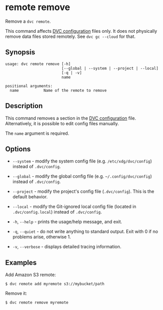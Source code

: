 # remote remove

Remove a `dvc remote`.

<admon type="info">

This command affects [DVC configuration] files only. It does not physically remove
data files stored remotely. See `dvc gc --cloud` for that.

</admon>

## Synopsis

```usage
usage: dvc remote remove [-h]
                         [--global | --system | --project | --local]
                         [-q | -v]
                         name

positional arguments:
  name           Name of the remote to remove
```

## Description

This command removes a section in the [DVC configuration] file. Alternatively, it
is possible to edit config files manually.

The `name` argument is required.

[dvc configuration]: /doc/user-guide/project-structure/configuration

## Options

- `--system` - modify the system config file (e.g. `/etc/xdg/dvc/config`)
  instead of `.dvc/config`.

- `--global` - modify the global config file (e.g. `~/.config/dvc/config`)
  instead of `.dvc/config`.

- `--project` - modify the project's config file (`.dvc/config`). This is the
  default behavior.

- `--local` - modify the Git-ignored local config file (located in
  `.dvc/config.local`) instead of `.dvc/config`.

- `-h`, `--help` - prints the usage/help message, and exit.

- `-q`, `--quiet` - do not write anything to standard output. Exit with 0 if no
  problems arise, otherwise 1.

- `-v`, `--verbose` - displays detailed tracing information.

## Examples

Add Amazon S3 remote:

```cli
$ dvc remote add myremote s3://mybucket/path
```

Remove it:

```cli
$ dvc remote remove myremote
```
